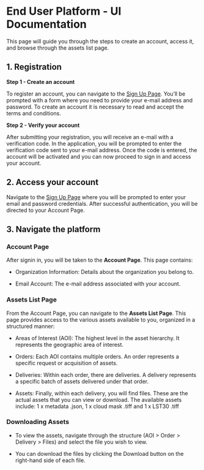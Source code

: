 
# **End User Platform - UI Documentation**

This page will guide you through the steps to create an account, access it, and browse through the assets list page.

## 1. Registration 

**Step 1 - Create an account**

To register an account, you can navigate to the [Sign Up Page](https://app.constellr.com/signin). You’ll be prompted with a form where you need to provide your e-mail address and password. To create an account it is necessary to read and accept the terms and conditions.

**Step 2 - Verify your account**

After submitting your registration, you will receive an e-mail with a verification code. In the application, you will be prompted to enter the verification code sent to your e-mail address. Once the code is entered, the account will be activated and you can now proceed to sign in and access your account.

## 2. Access your account
   
Navigate to the [Sign Up Page](https://app.constellr.com/signin) where you will be prompted to enter your email and password credentials. After successful authentication, you will be directed to your Account Page.

## 3. Navigate the platform

<h3>Account Page</h3>

After signin in, you will be taken to the **Account Page**. This page contains:

- Organization Information: Details about the organization you belong to.
   
- Email Account: The e-mail address associated with your account.

<h3>Assets List Page</h3>

From the Account Page, you can navigate to the **Assets List Page**. This page provides access to the various assets available to you, organized in a structured manner:

- Areas of Interest (AOI): The highest level in the asset hierarchy. It represents the geographic area of interest.

- Orders: Each AOI contains multiple orders. An order represents a specific request or acquisition of assets.

- Deliveries: Within each order, there are deliveries. A delivery represents a specific batch of assets delivered under that order.

- Assets: Finally, within each delivery, you will find files. These are the actual assets that you can view or download. The available assets include: 1 x metadata .json, 1 x cloud mask .tiff and 1 x LST30 .tiff


<h3>Downloading Assets</h3>


- To view the assets, navigate through the structure (AOI > Order > Delivery > Files) and select the file you wish to view.

- You can download the files by clicking the Download button on the right-hand side of each file.